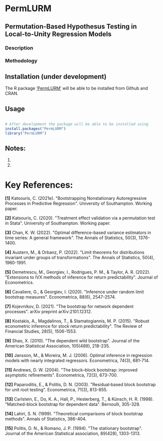 # PermLURM

##  Permutation-Based Hypothesus Testing in Local-to-Unity Regression Models 

### Description


### Methodology  


## Installation (under development) 

The R package [‘PermLURM’](https://github.com/christiskatsouris/PermLURM) will be able to be installed from Github and CRAN.

## Usage 

```R

# After development the package will be able to be installed using
install.packages("PermLURM")
library("PermLURM")

```

## Notes:

1.

2.

# Key References:

$\textbf{[1]}$ Katsouris, C. (2021e). "Bootstrapping Nonstationary Autoregressive Processes in Predictive Regression". University of Southampton. Working paper.

$\textbf{[2]}$ Katsouris, C. (2020). "Treatment effect validation via a permutation test in Stata". University of Southampton. Working paper.

$\textbf{[3]}$ Chan, K. W. (2022). "Optimal difference-based variance estimators in time series: A general framework". The Annals of Statistics, 50(3), 1376-1400.

$\textbf{[4]}$ Austern, M., & Orbanz, P. (2022). "Limit theorems for distributions invariant under groups of transformations". The Annals of Statistics, 50(4), 1960-1991.

$\textbf{[5]}$ Demetrescu, M., Georgiev, I., Rodrigues, P. M., & Taylor, A. R. (2022). "Extensions to IVX methods of inference for return predictability". Journal of Econometrics. 

$\textbf{[6]}$ Cavaliere, G., & Georgiev, I. (2020). "Inference under random limit bootstrap measures". Econometrica, 88(6), 2547-2574.

$\textbf{[7]}$ Kojevnikov, D. (2021). "The bootstrap for network dependent processes". arXiv preprint arXiv:2101.12312.

$\textbf{[8]}$ Kostakis, A., Magdalinos, T., & Stamatogiannis, M. P. (2015). "Robust econometric inference for stock return predictability". The Review of Financial Studies, 28(5), 1506-1553.

$\textbf{[9]}$ Shao, X. (2010). "The dependent wild bootstrap". Journal of the American Statistical Association, 105(489), 218-235.

$\textbf{[10]}$ Jansson, M., & Moreira, M. J. (2006). Optimal inference in regression models with nearly integrated regressors. Econometrica, 74(3), 681-714.

$\textbf{[11]}$ Andrews, D. W. (2004). "The block–block bootstrap: improved asymptotic refinements". Econometrica, 72(3), 673-700.

$\textbf{[12]}$ Paparoditis, E., & Politis, D. N. (2003). "Residual‐based block bootstrap for unit root testing". Econometrica, 71(3), 813-855.

$\textbf{[13]}$ Carlstein, E., Do, K. A., Hall, P., Hesterberg, T., & Künsch, H. R. (1998). "Matched-block bootstrap for dependent data". Bernoulli, 305-328.

$\textbf{[14]}$ Lahiri, S. N. (1999). "Theoretical comparisons of block bootstrap methods". Annals of Statistics, 386-404.

$\textbf{[15]}$ Politis, D. N., & Romano, J. P. (1994). "The stationary bootstrap". Journal of the American Statistical association, 89(428), 1303-1313.
